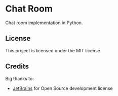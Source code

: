 # Chat Room
Chat room implementation in Python.
## License
This project is licensed under the MIT license.
## Credits
Big thanks to:
* [JetBrains](https://www.jetbrains.com/community/opensource/) for Open Source development license